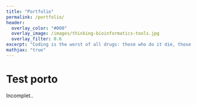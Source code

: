 ```yaml
---
title: "Portfolio"
permalink: /portfolio/
header:
  overlay_color: "#000"
  overlay_image: /images/thinking-bioinformatics-tools.jpg
  overlay_filter: 0.6
excerpt: "Coding is the worst of all drugs: those who do it die, those who miss it also die.."
mathjax: "true"
---
```


# Test porto

Incomplet..
